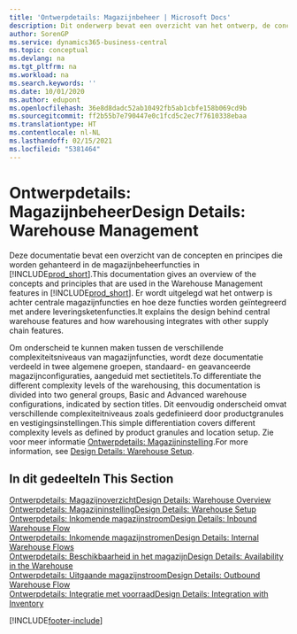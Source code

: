 ```yaml
---
title: 'Ontwerpdetails: Magazijnbeheer | Microsoft Docs'
description: Dit onderwerp bevat een overzicht van het ontwerp, de concepten en principes achter de magazijnbeheerfuncties in Business Central.
author: SorenGP
ms.service: dynamics365-business-central
ms.topic: conceptual
ms.devlang: na
ms.tgt_pltfrm: na
ms.workload: na
ms.search.keywords: ''
ms.date: 10/01/2020
ms.author: edupont
ms.openlocfilehash: 36e8d8dadc52ab10492fb5ab1cbfe158b069cd9b
ms.sourcegitcommit: ff2b55b7e790447e0c1fcd5c2ec7f7610338ebaa
ms.translationtype: HT
ms.contentlocale: nl-NL
ms.lasthandoff: 02/15/2021
ms.locfileid: "5381464"
---
```

# <a name="design-details-warehouse-management"></a><span data-ttu-id="74cce-103">Ontwerpdetails: Magazijnbeheer</span><span class="sxs-lookup"><span data-stu-id="74cce-103">Design Details: Warehouse Management</span></span>
<span data-ttu-id="74cce-104">Deze documentatie bevat een overzicht van de concepten en principes die worden gehanteerd in de magazijnbeheerfuncties in [!INCLUDE[prod_short](includes/prod_short.md)].</span><span class="sxs-lookup"><span data-stu-id="74cce-104">This documentation gives an overview of the concepts and principles that are used in the Warehouse Management features in [!INCLUDE[prod_short](includes/prod_short.md)].</span></span> <span data-ttu-id="74cce-105">Er wordt uitgelegd wat het ontwerp is achter centrale magazijnfuncties en hoe deze functies worden geïntegreerd met andere leveringsketenfuncties.</span><span class="sxs-lookup"><span data-stu-id="74cce-105">It explains the design behind central warehouse features and how warehousing integrates with other supply chain features.</span></span>  

<span data-ttu-id="74cce-106">Om onderscheid te kunnen maken tussen de verschillende complexiteitsniveaus van magazijnfuncties, wordt deze documentatie verdeeld in twee algemene groepen, standaard- en geavanceerde magazijnconfiguraties, aangeduid met sectietitels.</span><span class="sxs-lookup"><span data-stu-id="74cce-106">To differentiate the different complexity levels of the warehousing, this documentation is divided into two general groups, Basic and Advanced warehouse configurations, indicated by section titles.</span></span> <span data-ttu-id="74cce-107">Dit eenvoudig onderscheid omvat verschillende complexiteitniveaus zoals gedefinieerd door productgranules en vestigingsinstellingen.</span><span class="sxs-lookup"><span data-stu-id="74cce-107">This simple differentiation covers different complexity levels as defined by product granules and location setup.</span></span> <span data-ttu-id="74cce-108">Zie voor meer informatie [Ontwerpdetails: Magazijninstelling](design-details-warehouse-setup.md).</span><span class="sxs-lookup"><span data-stu-id="74cce-108">For more information, see [Design Details: Warehouse Setup](design-details-warehouse-setup.md).</span></span>  

## <a name="in-this-section"></a><span data-ttu-id="74cce-109">In dit gedeelte</span><span class="sxs-lookup"><span data-stu-id="74cce-109">In This Section</span></span>  
[<span data-ttu-id="74cce-110">Ontwerpdetails: Magazijnoverzicht</span><span class="sxs-lookup"><span data-stu-id="74cce-110">Design Details: Warehouse Overview</span></span>](design-details-warehouse-overview.md)  
[<span data-ttu-id="74cce-111">Ontwerpdetails: Magazijninstelling</span><span class="sxs-lookup"><span data-stu-id="74cce-111">Design Details: Warehouse Setup</span></span>](design-details-warehouse-setup.md)  
[<span data-ttu-id="74cce-112">Ontwerpdetails: Inkomende magazijnstroom</span><span class="sxs-lookup"><span data-stu-id="74cce-112">Design Details: Inbound Warehouse Flow</span></span>](design-details-inbound-warehouse-flow.md)  
[<span data-ttu-id="74cce-113">Ontwerpdetails: Inkomende magazijnstromen</span><span class="sxs-lookup"><span data-stu-id="74cce-113">Design Details: Internal Warehouse Flows</span></span>](design-details-internal-warehouse-flows.md)  
[<span data-ttu-id="74cce-114">Ontwerpdetails: Beschikbaarheid in het magazijn</span><span class="sxs-lookup"><span data-stu-id="74cce-114">Design Details: Availability in the Warehouse</span></span>](design-details-availability-in-the-warehouse.md)  
[<span data-ttu-id="74cce-115">Ontwerpdetails: Uitgaande magazijnstroom</span><span class="sxs-lookup"><span data-stu-id="74cce-115">Design Details: Outbound Warehouse Flow</span></span>](design-details-outbound-warehouse-flow.md)  
[<span data-ttu-id="74cce-116">Ontwerpdetails: Integratie met voorraad</span><span class="sxs-lookup"><span data-stu-id="74cce-116">Design Details: Integration with Inventory</span></span>](design-details-integration-with-inventory.md)


[!INCLUDE[footer-include](includes/footer-banner.md)]